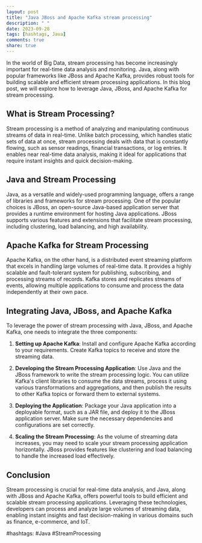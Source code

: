 ```yaml
---
layout: post
title: "Java JBoss and Apache Kafka stream processing"
description: " "
date: 2023-09-28
tags: [hashtags, Java]
comments: true
share: true
---
```


In the world of Big Data, stream processing has become increasingly important for real-time data analysis and monitoring. Java, along with popular frameworks like JBoss and Apache Kafka, provides robust tools for building scalable and efficient stream processing applications. In this blog post, we will explore how to leverage Java, JBoss, and Apache Kafka for stream processing.

## What is Stream Processing?

Stream processing is a method of analyzing and manipulating continuous streams of data in real-time. Unlike batch processing, which handles static sets of data at once, stream processing deals with data that is constantly flowing, such as sensor readings, financial transactions, or log entries. It enables near real-time data analysis, making it ideal for applications that require instant insights and quick decision-making.

## Java and Stream Processing

Java, as a versatile and widely-used programming language, offers a range of libraries and frameworks for stream processing. One of the popular choices is JBoss, an open-source Java-based application server that provides a runtime environment for hosting Java applications. JBoss supports various features and extensions that facilitate stream processing, including clustering, load balancing, and high availability.

## Apache Kafka for Stream Processing

Apache Kafka, on the other hand, is a distributed event streaming platform that excels in handling large volumes of real-time data. It provides a highly scalable and fault-tolerant system for publishing, subscribing, and processing streams of records. Kafka stores and replicates streams of events, allowing multiple applications to consume and process the data independently at their own pace.

## Integrating Java, JBoss, and Apache Kafka

To leverage the power of stream processing with Java, JBoss, and Apache Kafka, one needs to integrate the three components:

1. **Setting up Apache Kafka**: Install and configure Apache Kafka according to your requirements. Create Kafka topics to receive and store the streaming data.

2. **Developing the Stream Processing Application**: Use Java and the JBoss framework to write the stream processing logic. You can utilize Kafka's client libraries to consume the data streams, process it using various transformations and aggregations, and then publish the results to other Kafka topics or forward them to external systems.

3. **Deploying the Application**: Package your Java application into a deployable format, such as a JAR file, and deploy it to the JBoss application server. Make sure the necessary dependencies and configurations are set correctly.

4. **Scaling the Stream Processing**: As the volume of streaming data increases, you may need to scale your stream processing application horizontally. JBoss provides features like clustering and load balancing to handle the increased load effectively.

## Conclusion

Stream processing is crucial for real-time data analysis, and Java, along with JBoss and Apache Kafka, offers powerful tools to build efficient and scalable stream processing applications. Leveraging these technologies, developers can process and analyze large volumes of streaming data, enabling instant insights and fast decision-making in various domains such as finance, e-commerce, and IoT.

#hashtags: #Java #StreamProcessing